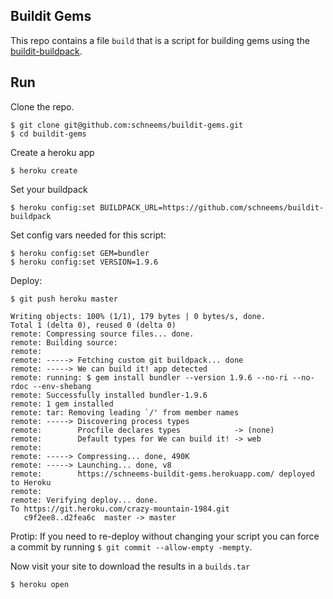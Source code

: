 ## Buildit Gems

This repo contains a file `build` that is a script for building gems using the [buildit-buildpack](https://github.com/schneems/buildit-buildpack).


## Run

Clone the repo.

```
$ git clone git@github.com:schneems/buildit-gems.git
$ cd buildit-gems
```

Create a heroku app

```
$ heroku create
```

Set your buildpack

```
$ heroku config:set BUILDPACK_URL=https://github.com/schneems/buildit-buildpack
```

Set config vars needed for this script:

```
$ heroku config:set GEM=bundler
$ heroku config:set VERSION=1.9.6
```

Deploy:

```
$ git push heroku master

Writing objects: 100% (1/1), 179 bytes | 0 bytes/s, done.
Total 1 (delta 0), reused 0 (delta 0)
remote: Compressing source files... done.
remote: Building source:
remote:
remote: -----> Fetching custom git buildpack... done
remote: -----> We can build it! app detected
remote: running: $ gem install bundler --version 1.9.6 --no-ri --no-rdoc --env-shebang
remote: Successfully installed bundler-1.9.6
remote: 1 gem installed
remote: tar: Removing leading `/' from member names
remote: -----> Discovering process types
remote:        Procfile declares types            -> (none)
remote:        Default types for We can build it! -> web
remote:
remote: -----> Compressing... done, 490K
remote: -----> Launching... done, v8
remote:        https://schneems-buildit-gems.herokuapp.com/ deployed to Heroku
remote:
remote: Verifying deploy... done.
To https://git.heroku.com/crazy-mountain-1984.git
   c9f2ee8..d2fea6c  master -> master
```

Protip: If you need to re-deploy without changing your script you can force a commit by running `$ git commit --allow-empty -mempty`.


Now visit your site to download the results in a `builds.tar`

```
$ heroku open
```


